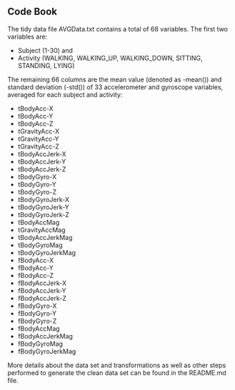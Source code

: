 ## Code Book

The tidy data file AVGData.txt contains a total of 68 variables. The first two variables are:
* Subject (1-30) and
* Activity (WALKING, WALKING_UP, WALKING_DOWN, SITTING, STANDING, LYING)

The remaining 66 columns are the mean value (denoted as -mean()) and standard deviation (-std()) 
of 33 accelerometer and gyroscope variables, averaged for each subject and activity:

* tBodyAcc-X
* tBodyAcc-Y
* tBodyAcc-Z
* tGravityAcc-X
* tGravityAcc-Y
* tGravityAcc-Z
* tBodyAccJerk-X
* tBodyAccJerk-Y
* tBodyAccJerk-Z
* tBodyGyro-X
* tBodyGyro-Y
* tBodyGyro-Z
* tBodyGyroJerk-X
* tBodyGyroJerk-Y
* tBodyGyroJerk-Z
* tBodyAccMag
* tGravityAccMag
* tBodyAccJerkMag
* tBodyGyroMag
* tBodyGyroJerkMag
* fBodyAcc-X
* fBodyAcc-Y
* fBodyAcc-Z
* fBodyAccJerk-X
* fBodyAccJerk-Y
* fBodyAccJerk-Z
* fBodyGyro-X
* fBodyGyro-Y
* fBodyGyro-Z
* fBodyAccMag
* fBodyAccJerkMag
* fBodyGyroMag
* fBodyGyroJerkMag

More details about the data set and transformations as well as other steps 
performed to generate the clean data set can be found in the README.md file. 
